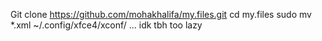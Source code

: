 Git clone https://github.com/mohakhalifa/my.files.git
cd my.files
sudo mv *.xml ~/.config/xfce4/xconf/ ... idk tbh too lazy
